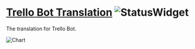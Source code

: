 # [Trello Bot Translation](http://translate.trellobot.xyz/projects/trellobot/) ![StatusWidget](http://translate.trellobot.xyz/widgets/trellobot/-/svg-badge.svg)
The translation for Trello Bot.

![Chart](http://translate.trellobot.xyz/widgets/trellobot/-/multi-auto.svg)